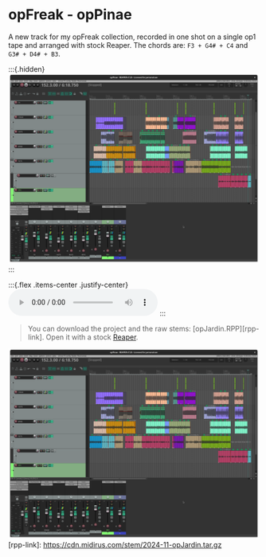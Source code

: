 # opFreak - opPinae

A new track for my opFreak collection, recorded in one shot on a single op1 tape and arranged with stock Reaper.
The chords are: `F3 + G4# + C4` and `G3# + D4# + B3`.


:::{.hidden}
![opPinae](media/opPinae.png)
:::

:::{.flex .items-center .justify-center}
<audio controls class="md:w-[750px] mb-4">
  <source src="https://cdn.midirus.com/audio/2022-opFreak/opPinae.mp3" type="audio/mpeg">
Your browser does not support the audio element.
</audio>
:::

> You can download the project and the raw stems: [opJardin.RPP][rpp-link]. Open it with a stock [Reaper](https://www.reaper.fm/download.php).

![opPinae](media/opPinae.png)
[rpp-link]: https://cdn.midirus.com/stem/2024-11-opJardin.tar.gz
